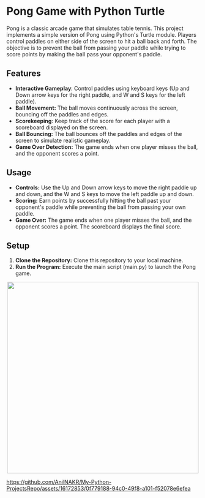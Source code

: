 # Pong Game with Python Turtle
Pong is a classic arcade game that simulates table tennis. This project implements a simple version of Pong using Python's Turtle module. Players control paddles on either side of the screen to hit a ball back and forth. The objective is to prevent the ball from passing your paddle while trying to score points by making the ball pass your opponent's paddle.

## Features
* **Interactive Gameplay**: Control paddles using keyboard keys (Up and Down arrow keys for the right paddle, and W and S keys for the left paddle).
* **Ball Movement:** The ball moves continuously across the screen, bouncing off the paddles and edges.
* **Scorekeeping**: Keep track of the score for each player with a scoreboard displayed on the screen.
* **Ball Bouncing:** The ball bounces off the paddles and edges of the screen to simulate realistic gameplay.
* **Game Over Detection:** The game ends when one player misses the ball, and the opponent scores a point.

## Usage
* **Controls:** Use the Up and Down arrow keys to move the right paddle up and down, and the W and S keys to move the left paddle up and down.
* **Scoring:** Earn points by successfully hitting the ball past your opponent's paddle while preventing the ball from passing your own paddle.
* **Game Over:** The game ends when one player misses the ball, and the opponent scores a point. The scoreboard displays the final score.

## Setup
1) **Clone the Repository:** Clone this repository to your local machine.
2) **Run the Program:** Execute the main script (main.py) to launch the Pong game.

<p align="center">
<img src="https://github.com/AnilNAKR/My-Python-ProjectsRepo/assets/16172853/9d7659b9-111e-4bfe-bb7a-c644f51d5220" width="500px">
</p>

https://github.com/AnilNAKR/My-Python-ProjectsRepo/assets/16172853/0f779188-94c0-49f8-a101-f52078e6efea

